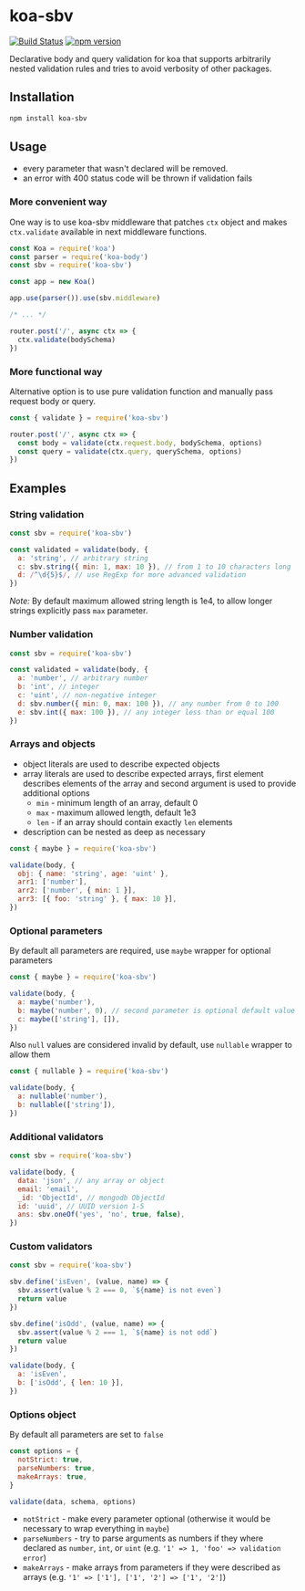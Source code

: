 # koa-sbv

[![Build Status](https://travis-ci.org/danroshko/koa-sbv.svg?branch=master)](https://travis-ci.org/danroshko/koa-sbv)
[![npm version](https://badge.fury.io/js/koa-sbv.svg)](https://badge.fury.io/js/koa-sbv)

Declarative body and query validation for koa that supports arbitrarily nested validation rules and tries to avoid verbosity of other packages.

## Installation

```bash
npm install koa-sbv
```

## Usage

- every parameter that wasn't declared will be removed.
- an error with 400 status code will be thrown if validation fails

### More convenient way

One way is to use koa-sbv middleware that patches `ctx` object and makes `ctx.validate` available in next middleware functions.

```javascript
const Koa = require('koa')
const parser = require('koa-body')
const sbv = require('koa-sbv')

const app = new Koa()

app.use(parser()).use(sbv.middleware)

/* ... */

router.post('/', async ctx => {
  ctx.validate(bodySchema)
})
```

### More functional way

Alternative option is to use pure validation function and manually pass request body or query.

```javascript
const { validate } = require('koa-sbv')

router.post('/', async ctx => {
  const body = validate(ctx.request.body, bodySchema, options)
  const query = validate(ctx.query, querySchema, options)
})
```

## Examples

### String validation

```javascript
const sbv = require('koa-sbv')

const validated = validate(body, {
  a: 'string', // arbitrary string
  c: sbv.string({ min: 1, max: 10 }), // from 1 to 10 characters long
  d: /^\d{5}$/, // use RegExp for more advanced validation
})
```

_Note:_ By default maximum allowed string length is 1e4, to allow longer strings explicitly pass `max` parameter.

### Number validation

```javascript
const sbv = require('koa-sbv')

const validated = validate(body, {
  a: 'number', // arbitrary number
  b: 'int', // integer
  c: 'uint', // non-negative integer
  d: sbv.number({ min: 0, max: 100 }), // any number from 0 to 100
  e: sbv.int({ max: 100 }), // any integer less than or equal 100
})
```

### Arrays and objects

- object literals are used to describe expected objects
- array literals are used to describe expected arrays, first element describes
  elements of the array and second argument is used to provide additional options
  - `min` - minimum length of an array, default 0
  - `max` - maximum allowed length, default 1e3
  - `len` - if an array should contain exactly `len` elements
- description can be nested as deep as necessary

```javascript
const { maybe } = require('koa-sbv')

validate(body, {
  obj: { name: 'string', age: 'uint' },
  arr1: ['number'],
  arr2: ['number', { min: 1 }],
  arr3: [{ foo: 'string' }, { max: 10 }],
})
```

### Optional parameters

By default all parameters are required, use `maybe` wrapper for optional parameters

```javascript
const { maybe } = require('koa-sbv')

validate(body, {
  a: maybe('number'),
  b: maybe('number', 0), // second parameter is optional default value
  c: maybe(['string'], []),
})
```

Also `null` values are considered invalid by default, use `nullable` wrapper to allow them

```javascript
const { nullable } = require('koa-sbv')

validate(body, {
  a: nullable('number'),
  b: nullable(['string']),
})
```

### Additional validators

```javascript
const sbv = require('koa-sbv')

validate(body, {
  data: 'json', // any array or object
  email: 'email',
  _id: 'ObjectId', // mongodb ObjectId
  id: 'uuid', // UUID version 1-5
  ans: sbv.oneOf('yes', 'no', true, false),
})
```

### Custom validators

```javascript
const sbv = require('koa-sbv')

sbv.define('isEven', (value, name) => {
  sbv.assert(value % 2 === 0, `${name} is not even`)
  return value
})

sbv.define('isOdd', (value, name) => {
  sbv.assert(value % 2 === 1, `${name} is not odd`)
  return value
})

validate(body, {
  a: 'isEven',
  b: ['isOdd', { len: 10 }],
})
```

### Options object

By default all parameters are set to `false`

```javascript
const options = {
  notStrict: true,
  parseNumbers: true,
  makeArrays: true,
}

validate(data, schema, options)
```

- `notStrict` - make every parameter optional (otherwise it would be necessary to wrap everything in `maybe`)
- `parseNumbers` - try to parse arguments as numbers if they where declared as `number`, `int`, or `uint` (e.g. `'1' => 1, 'foo' => validation error`)
- `makeArrays` - make arrays from parameters if they were described as arrays (e.g. `'1' => ['1'], ['1', '2'] => ['1', '2']`)
